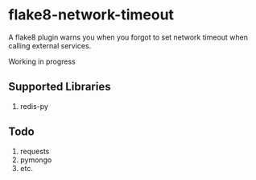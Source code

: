 # flake8-network-timeout

A flake8 plugin warns you when you forgot to set network timeout when calling external services.

Working in progress

## Supported Libraries

1. redis-py

## Todo

1. requests
2. pymongo
3. etc.
